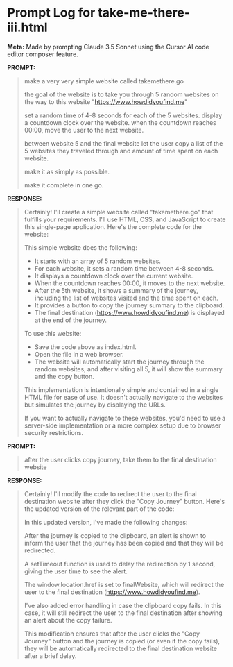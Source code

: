 # Prompt Log for take-me-there-iii.html

**Meta:** Made by prompting Claude 3.5 Sonnet using the Cursor AI code editor composer feature.

**PROMPT:**
> make a very very simple website called takemethere.go
> 
> the goal of the website is to take you through 5 random websites on the way to this website "https://www.howdidyoufind.me"
> 
> set a random time of 4-8 seconds for each of the 5 websites. display a countdown clock over the website. when the countdown reaches 00:00, move the user to the next website.
> 
> between website 5 and the final website let the user copy a list of the 5 websites they traveled through and amount of time spent on each website.
> 
> make it as simply as possible. 
> 
> make it complete in one go. 

**RESPONSE:**
> Certainly! I'll create a simple website called "takemethere.go" that fulfills your requirements. I'll use HTML, CSS, and JavaScript to create this single-page application. Here's the complete code for the website:
> 
> This simple website does the following:
> - It starts with an array of 5 random websites.
> - For each website, it sets a random time between 4-8 seconds.
> - It displays a countdown clock over the current website.
> - When the countdown reaches 00:00, it moves to the next website.
> - After the 5th website, it shows a summary of the journey, including the list of websites visited and the time spent on each.
> - It provides a button to copy the journey summary to the clipboard.
> - The final destination (https://www.howdidyoufind.me) is displayed at the end of the journey.
> 
> To use this website:
> - Save the code above as index.html.
> - Open the file in a web browser.
> - The website will automatically start the journey through the random websites, and after visiting all 5, it will show the summary and the copy button.
>
> This implementation is intentionally simple and contained in a single HTML file for ease of use. It doesn't actually navigate to the websites but simulates the journey by displaying the URLs. 
>
> If you want to actually navigate to these websites, you'd need to use a server-side implementation or a more complex setup due to browser security restrictions.

**PROMPT:**
> after the user clicks copy journey, take them to the final destination website

**RESPONSE:**
> Certainly! I'll modify the code to redirect the user to the final destination website after they click the "Copy Journey" button. Here's the updated version of the relevant part of the code:
> 
> In this updated version, I've made the following changes:
> 
> After the journey is copied to the clipboard, an alert is shown to inform the user that the journey has been copied and that they will be redirected.
> 
> A setTimeout function is used to delay the redirection by 1 second, giving the user time to see the alert.
> 
> The window.location.href is set to finalWebsite, which will redirect the user to the final destination (https://www.howdidyoufind.me).
> 
> I've also added error handling in case the clipboard copy fails. In this case, it will still redirect the user to the final destination after showing an alert about the copy failure.
> 
> This modification ensures that after the user clicks the "Copy Journey" button and the journey is copied (or even if the copy fails), they will be automatically redirected to the final destination website after a brief delay.